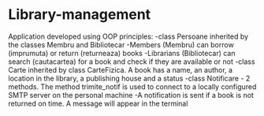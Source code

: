 # Library-management
Application developed using OOP principles:
-class Persoane inherited by the classes Membru and Bibliotecar
-Members (Membru) can borrow (imprumuta) or return (returneaza) books
-Librarians (Bibliotecar) can search (cautacartea) for a book and check if they are available or not
-class Carte inherited by class CarteFizica. A book has a name, an author, a location in the library, a publishing house and a status
-class Notificare - 2 methods. The method trimite_notif is used to connect to a locally configured SMTP server on the personal machine
-A notification is sent if a book is not returned on time. A message will appear in the terminal
